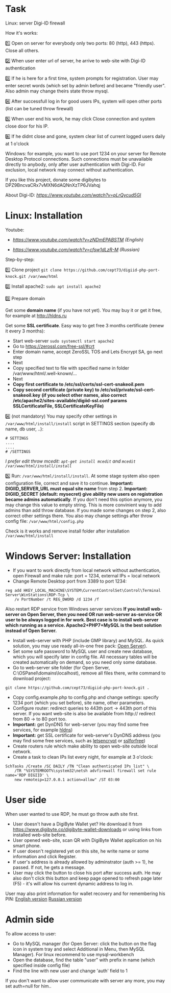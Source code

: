 Task
=========================================================================================================

Linux: server Digi-ID firewall

How it's works:

1️⃣ Open on server for everybody only two ports: 80 (http), 443 (https). Close all others.

2️⃣ When user enter url of server, he arrive to web-site with Digi-ID authentication

3️⃣ If he is here for a first time, system prompts for registration. User may enter secret words (which set by admin before) and became "friendly user". Also admin may change theirs state throw mysql.

4️⃣ After successfull log in for  good users IPs, system will  open other ports (list can be tuned throw firewall)

5️⃣ When user end his work, he may click Close connection and system close door for his IP.

6️⃣ If he didnt close and gone, system clear list of current logged users daily at 1 o'clock

Windows: for example, you want to use port 1234 on your server for Remote Desktop Protocol connections. Such connections must be unavailable directly to anybody, only after user authentication with Digi-ID. For exclusion, local network may connect without authentication.

If you like this project, donate some digibytes to DPZ9BncvaCRx7vMXN6dAQNnXzTP6JVahqj

About Digi-ID: *https://www.youtube.com/watch?v=pLrQycud5GI*

Linux: Installation
=========================================================================================================

Youtube:

* *https://www.youtube.com/watch?v=zNDmEPABSTM (English)*

* *https://www.youtube.com/watch?v=cfsw1dLzR-M (Russian)*

Step-by-step:

1️⃣ Clone project `git clone https://github.com/cept73/digiid-php-port-knock.git /var/www/html`

2️⃣ Install apache2: `sudo apt install apache2`

3️⃣ Prepare domain

Get some **domain name** (if you have not yet). 
You may buy it or get it free, for example at http://hldns.ru

Get some **SSL certificate**. 
Easy way to get free 3 months certificate (renew it every 3 months): 
- Start web-server `sudo systemctl start apache2` 
- Go to https://zerossl.com/free-ssl/#crt
- Enter domain name, accept ZeroSSL TOS and Lets Encrypt SA, go next step
- Next
- Copy specified text to file with specified name in folder /var/www/html/.well-known/...
- Next
- **Copy first certificate to /etc/ssl/certs/ssl-cert-snakeoil.pem**
- **Copy second certificate (private key) to /etc/ssl/private/ssl-cert-snakeoil.key**
**(if you select other names, also correct /etc/apache2/sites-available/digiid-ssl.conf params SSLCertificateFile, SSLCertificateKeyFile)**

4️⃣ (not mandatory) You may specify other settings in `/var/www/html/install/install` script in SETTINGS section (specify db name, db user,  ..):
```
# SETTINGS
....
....
# /SETTINGS
```
*I prefer edit throw mcedit: `apt-get install mcedit` and `mcedit /var/www/html/install/install`*

5️⃣ Run: `/var/www/html/install/install`. At some stage system also open configuration file, correct and save it to continue. **Important: DIGIID_SERVER_URL must equal site name** from step 2.
**Important: DIGIID_SECRET (default: mysecret) give ability new users on registration became admins automatically**. If you don't need this option anymore, you may change this value to empty string. This is more convinient way to add admins than add throw database. 
If you made some changes on step 2, also correct other settings there.
You also may change settings after throw config file: `/var/www/html/config.php`

Check is it works and remove install folder after installation `/var/www/html/install`

Windows Server: Installation
=========================================================================================================

* If you want to work directly from local network without authentication, open Firewall and make rule: port = 1234, external IPs = local network
* Change Remote Desktop port from 3389 to port 1234:

```
reg add HKEY_LOCAL_MACHINE\SYSTEM\CurrentControlSet\Control\Terminal Server\WinStations\RDP-Tcp \
	/v PortNumber /t REG_DWORD /d 1234 /f
```

Also restart RDP service from Windows server services
**If you install web-server on Open Server, then you need OR run web-server as-service OR user to be always logged in for work. Best case is to install web-server which running as a service. Apache2+PHP7+MySQL is the best solution instead of Open Server.**

* Install web-server with PHP (include GMP library) and MySQL. As quick solution, you may use ready all-in-one free pack: [Open Server](https://ospanel.io)).
* Set some safe password to MySQL user and create new database, which you will specify later in config file. All necessary tables will be created automatically on demand, so you need only some database.
* Go to web-server site folder (for Open Server, C:\OSPanel\domains\localhost), remove all files there, write command to download project: 

```
git clone https://github.com/cept73/digiid-php-port-knock.git .
```

* Copy config.example.php to config.php and change settings: specify 1234 port (which you set before), site name, other parameters.
* Configure router: redirect queries to 443th port -> 443th port of this server. If you want web-site is also be available from http:// redirect from 80 -> to 80 port too. 
* **Important:** get DynDNS for web-server (you may find some free services, for example [hldns](https://hldns.ru))
* **Important:** get SSL certificate for web-server's DynDNS address (you may find some free services, such as [letsencrypt](https://letsencrypt.org) or [sslforfree](https://www.sslforfree.com/))
* Create routers rule which make ability to open web-site outside local network.
* Create a task to clean IPs list every night, for example at 3 o'clock:

```
SchTasks /Create /SC DAILY /TN "Clean authenticated IPs list" \
	/TR "%SYSTEMROOT%\system32\netsh advfirewall firewall set rule name='RDP DIGIID' \
	new remoteip=127.0.0.1 action=allow" /ST 03:00
```

User side
=========================================================================================================

When user wanted to use RDP, he must go throw auth site first.

* User doesn't have a DigiByte Wallet yet? He download it from https://www.digibyte.co/digibyte-wallet-downloads or using links from installed web-site before.
* User opened web-site, scan QR with DigiByte Wallet application on his smart phone.
* If user doesn't registered yet on this site, he write name or some information and click Register.
* If user's address is already allowed by adminstrator (auth >= 1), he passed. If not, he gets a message.
* User may click the button to close his port after success auth. He may also don't click this button and keep page opened to refresh page later (F5) - it's will allow his current dynamic address to log in.

User may also print information for wallet recovery and for remembering his PIN: 
[English version](https://github.com/cept73/digiid-php-portknock/blob/master/DigiByte_Wallet_paper_[en].pdf)
[Russian version](https://github.com/cept73/digiid-php-portknock/blob/master/DigiByte_Wallet_paper_[ru].pdf)

Admin side
==========================================================================================================

To allow access to user:
* Go to MySQL manager (for Open Server: click the button on the flag icon in system tray and select Additional in Menu, then MySQL Manager). For linux recommend to use mysql-workbench
* Open the database, find the table "user" with prefix in name (which specified inside config file)
* Find the line with new user and change 'auth' field to 1

If you don't want to allow user communicate with server any more, you may set auth=null for him..
